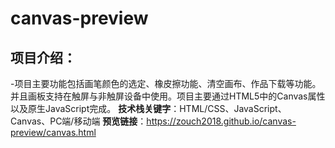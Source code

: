 # canvas-preview
## 项目介绍：
-项目主要功能包括画笔颜色的选定、橡皮擦功能、清空画布、作品下载等功能。并且画板支持在触屏与非触屏设备中使用。项目主要通过HTML5中的Canvas属性以及原生JavaScript完成。
**技术栈关键字**：HTML/CSS、JavaScript、Canvas、PC端/移动端
**预览链接**：https://zouch2018.github.io/canvas-preview/canvas.html

